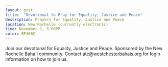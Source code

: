 ```yaml
---
layout: post
title:  "Devotional to Pray for Equality, Justice and Peace"
description: Prayers for Equality, Justice and Peace
location: New Rochelle (currently electronic)
time: November 1, 5:00PM
color: BF360C
---
```

Join our devotional for Equality, Justice and Peace. Sponsored by the New
Rochelle Baha'i community. Contact <atc@westchesterbahais.org> for login information on how
to join us.
